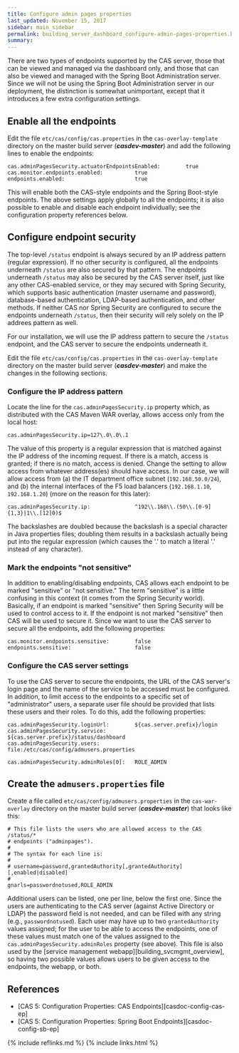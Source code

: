 ```yaml
---
title: Configure admin pages properties
last_updated: November 15, 2017
sidebar: main_sidebar
permalink: building_server_dashboard_configure-admin-pages-properties.html
summary:
---
```


There are two types of endpoints supported by the CAS server, those that can be viewed and managed via the dashboard only, and those that can also be viewed and managed with the Spring Boot Administration server. Since we will not be using the Spring Boot Administration server in our deployment, the distinction is somewhat unimportant, except that it introduces a few extra configuration settings.

## Enable all the endpoints

Edit the file `etc/cas/config/cas.properties` in the `cas-overlay-template` directory on the master build server (***casdev-master***) and add the following lines to enable the endpoints:

```properties
cas.adminPagesSecurity.actuatorEndpointsEnabled:        true
cas.monitor.endpoints.enabled:          true
endpoints.enabled:                      true
```

This will enable both the CAS-style endpoints and the Spring Boot-style endpoints. The above settings apply globally to all the endpoints; it is also possible to enable and disable each endpoint individually; see the configuration property references below.

## Configure endpoint security

The top-level `/status` endpoint is always secured by an IP address pattern (regular expression). If no other security is configured, all the endpoints underneath `/status` are also secured by that pattern. The endpoints underneath `/status` may also be secured by the CAS server itself, just like any other CAS-enabled service, or they may secured with Spring Security, which supports basic authentication (master username and password), database-based authentication, LDAP-based authentication, and other methods. If neither CAS nor Spring Security are configured to secure the endpoints underneath `/status`, then their security will rely solely on the IP addrees pattern as well.

For our installation, we will use the IP address pattern to secure the `/status` endpoint, and the CAS server to secure the endpoints underneath it.

Edit the file `etc/cas/config/cas.properties` in the `cas-overlay-template` directory on the master build server (***casdev-master***) and make the changes in the following sections.

### Configure the IP address pattern

Locate the line for the `cas.adminPagesSecurity.ip` property which, as distributed with the CAS Maven WAR overlay, allows access only from the local host:

```properties
cas.adminPagesSecurity.ip=127\.0\.0\.1
```

The value of this property is a regular expression that is matched against the IP address of the incoming request. If there is a match, access is granted; if there is no match, access is denied. Change the setting to allow access from whatever address(es) should have access. In our case, we will allow access from (a) the IT department office subnet (`192.168.50.0/24`), and (b) the internal interfaces of the F5 load balancers (`192.168.1.10`, `192.168.1.20`) (more on the reason for this later):

```properties
cas.adminPagesSecurity.ip:              ^192\\.168\\.(50\\.[0-9]{1,3}|1\\.[12]0)$
```

The backslashes are doubled because the backslash is a special character in Java properties files; doubling them results in a backslash actually being put into the regular expression (which causes the '.' to match a literal '.' instead of any character).

### Mark the endpoints "not sensitive"

In addition to enabling/disabling endpoints, CAS allows each endpoint to be marked "sensitive" or "not sensitive." The term "sensitive" is a little confusing in this context (it comes from the Spring Security world). Basically, if an endpoint is marked "sensitive" then Spring Security will be used to control access to it. If the endpoint is not marked "sensitive" then CAS will be used to secure it. Since we want to use the CAS server to secure all the endpoints, add the following properties:

```properties
cas.monitor.endpoints.sensitive:        false
endpoints.sensitive:                    false
```

### Configure the CAS server settings

To use the CAS server to secure the endpoints, the URL of the CAS server's login page and the name of the service to be accessed must be configured. In addition, to limit access to the endpoints to a specific set of "administrator" users, a separate user file should be provided that lists these users and their roles. To do this, add the following properties:

```properties
cas.adminPagesSecurity.loginUrl:        ${cas.server.prefix}/login
cas.adminPagesSecurity.service:         ${cas.server.prefix}/status/dashboard
cas.adminPagesSecurity.users:           file:/etc/cas/config/admusers.properties

cas.adminPagesSecurity.adminRoles[0]:   ROLE_ADMIN
```

## Create the `admusers.properties` file

Create a file called `etc/cas/config/admusers.properties` in the `cas-war-overlay` directory on the master build server (***casdev-master***) that looks like this:

```properties
# This file lists the users who are allowed access to the CAS /status/*
# endpoints ("adminpages").
#
# The syntax for each line is:
#
# username=password,grantedAuthority[,grantedAuthority][,enabled|disabled]
#
gnarls=passwordnotused,ROLE_ADMIN
```

Additional users can be listed, one per line, below the first one. Since the users are authenticating to the CAS server (against Active Directory or LDAP) the password field is not needed, and can be filled with any string (e.g., `passwordnotused`). Each user may have up to two `grantedAuthority` values assigned; for the user to be able to access the endpoints, one of these values must match one of the values assigned to the `cas.adminPagesSecurity.adminRoles` property (see above). This file is also used by the [service management webapp][building_svcmgmt_overview], so having two possible values allows users to be given access to the endpoints, the webapp, or both.

## References

* [CAS 5: Configuration Properties: CAS Endpoints][casdoc-config-cas-ep]
* [CAS 5: Configuration Properties: Spring Boot Endpoints][casdoc-config-sb-ep]

{% include reflinks.md %}
{% include links.html %}
